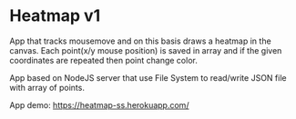 # Heatmap v1

App that tracks mousemove and on this basis draws a heatmap in the canvas. Each point(x/y mouse position) is saved in array and if the given coordinates are repeated then point change color.

App based on NodeJS server that use File System to read/write JSON file with array of points.

App demo: https://heatmap-ss.herokuapp.com/
